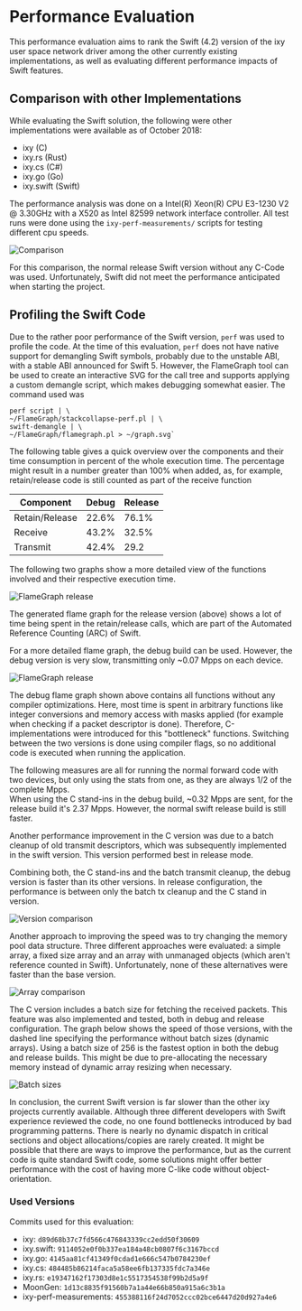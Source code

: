 # Performance Evaluation

This performance evaluation aims to rank the Swift (4.2) version of the ixy user space network driver among the other currently existing implementations, as well as evaluating different performance impacts of Swift features.

## Comparison with other Implementations

While evaluating the Swift solution, the following were other implementations were available as of October 2018:

- ixy (C)
- ixy.rs (Rust)
- ixy.cs (C#)
- ixy.go (Go)
- ixy.swift (Swift)

The performance analysis was done on a Intel(R) Xeon(R) CPU E3-1230 V2 @ 3.30GHz with a X520 as Intel 82599 network interface controller.
All test runs were done using the `ixy-perf-measurements/` scripts for testing different cpu speeds.

![Comparison](comparison.png)

For this comparison, the normal release Swift version without any C-Code was used. Unfortunately, Swift did not meet the performance anticipated when starting the project.

## Profiling the Swift Code

Due to the rather poor performance of the Swift version, `perf` was used to profile the code.
At the time of this evaluation, `perf` does not have native support for demangling Swift symbols, probably due to the unstable ABI, with a stable ABI announced for Swift 5.
However, the FlameGraph tool can be used to create an interactive SVG for the call tree and supports applying a custom demangle script, which makes debugging somewhat easier. The command used was

	perf script | \
	~/FlameGraph/stackcollapse-perf.pl | \
	swift-demangle | \
	~/FlameGraph/flamegraph.pl > ~/graph.svg`

The following table gives a quick overview over the components and their time consumption in percent of the whole execution time. The percentage might result in a number greater than 100% when added, as, for example, retain/release code is still counted as part of the receive function

Component | Debug | Release
---- | ---- | ----
Retain/Release | 22.6% | 76.1%
Receive | 43.2% | 32.5%
Transmit | 42.4% | 29.2

The following two graphs show a more detailed view of the functions involved and their respective execution time.

![FlameGraph release](graph-release.svg)

The generated flame graph for the release version (above) shows a lot of time being spent in the retain/release calls, which are part of the Automated Reference Counting (ARC) of Swift.

For a more detailed flame graph, the debug build can be used. However, the debug version is very slow, transmitting only ~0.07 Mpps on each device.

![FlameGraph release](graph-debug.svg)

The debug flame graph shown above contains all functions without any compiler optimizations. Here, most time is spent in arbitrary functions like integer conversions and memory access with masks applied (for example when checking if a packet descriptor is done). Therefore, C-implementations were introduced for this "bottleneck" functions. Switching between the two versions is done using compiler flags, so no additional code is executed when running the application.

The following measures are all for running the normal forward code with two devices, but only using the stats from one, as they are always 1/2 of the complete Mpps.  
When using the C stand-ins in the debug build, ~0.32 Mpps are sent, for the release build it's 2.37 Mpps. However, the normal swift release build is still faster.

Another performance improvement in the C version was due to a batch cleanup of old transmit descriptors, which was subsequently implemented in the swift version. This version performed best in release mode.

Combining both, the C stand-ins and the batch transmit cleanup, the debug version is faster than its other versions. In release configuration, the performance is between only the batch tx cleanup and the C stand in version.

![Version comparison](versions.png)

Another approach to improving the speed was to try changing the memory pool data structure. Three different approaches were evaluated: a simple array, a fixed size array and an array with unmanaged objects (which aren't reference counted in Swift).
Unfortunately, none of these alternatives were faster than the base version.

![Array comparison](arrays.png)

The C version includes a batch size for fetching the received packets. This feature was also implemented and tested, both in debug and release configuration.
The graph below shows the speed of those versions, with the dashed line specifying the performance without batch sizes (dynamic arrays). Using a batch size of 256 is the fastest option in both the debug and release builds. This might be due to pre-allocating the necessary memory instead of dynamic array resizing when necessary.

![Batch sizes](batch_size.png)

In conclusion, the current Swift version is far slower than the other ixy projects currently available. Although three different developers with Swift experience reviewed the code, no one found bottlenecks introduced by bad programming patterns. There is nearly no dynamic dispatch in critical sections and object allocations/copies are rarely created.
It might be possible that there are ways to improve the performance, but as the current code is quite standard Swift code, some solutions might offer better performance with the cost of having more C-like code without object-orientation.

### Used Versions

Commits used for this evaluation:

- ixy: `d89d68b37c7fd566c476843339cc2edd50f30609`
- ixy.swift: `9114052e0f0b337ea184a48cb0807f6c3167bccd`
- ixy.go: `4145aa81cf41349f0cdad1e666c547b0784230ef`
- ixy.cs: `484485b86214faca5a58ee6fb137335fdc7a346e`
- ixy.rs: `e19347162f17303d8e1c5517354538f99b2d5a9f`
- MoonGen: `1d13c8835f91560b7a1a44e66b850a915a6c3b1a`
- ixy-perf-measurements: `455388116f24d7052ccc02bce6447d20d927a4e6`